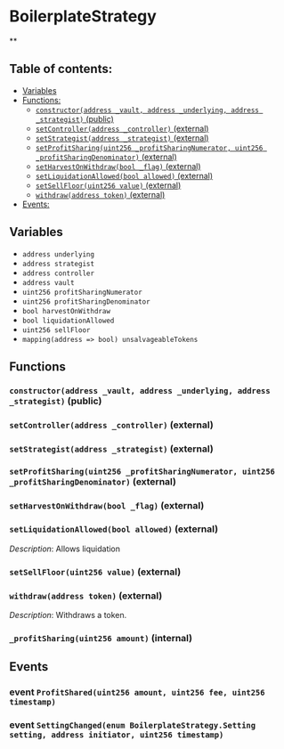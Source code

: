 # BoilerplateStrategy
**


## Table of contents:
- [Variables](#variables)
- [Functions:](#functions)
  - [`constructor(address _vault, address _underlying, address _strategist)` (public) ](#boilerplatestrategy-constructor-address-address-address-)
  - [`setController(address _controller)` (external) ](#boilerplatestrategy-setcontroller-address-)
  - [`setStrategist(address _strategist)` (external) ](#boilerplatestrategy-setstrategist-address-)
  - [`setProfitSharing(uint256 _profitSharingNumerator, uint256 _profitSharingDenominator)` (external) ](#boilerplatestrategy-setprofitsharing-uint256-uint256-)
  - [`setHarvestOnWithdraw(bool _flag)` (external) ](#boilerplatestrategy-setharvestonwithdraw-bool-)
  - [`setLiquidationAllowed(bool allowed)` (external) ](#boilerplatestrategy-setliquidationallowed-bool-)
  - [`setSellFloor(uint256 value)` (external) ](#boilerplatestrategy-setsellfloor-uint256-)
  - [`withdraw(address token)` (external) ](#boilerplatestrategy-withdraw-address-)
- [Events:](#events)

## Variables <a name="variables"></a>
- `address underlying`
- `address strategist`
- `address controller`
- `address vault`
- `uint256 profitSharingNumerator`
- `uint256 profitSharingDenominator`
- `bool harvestOnWithdraw`
- `bool liquidationAllowed`
- `uint256 sellFloor`
- `mapping(address => bool) unsalvageableTokens`

## Functions <a name="functions"></a>

### `constructor(address _vault, address _underlying, address _strategist)` (public) <a name="boilerplatestrategy-constructor-address-address-address-"></a>


### `setController(address _controller)` (external) <a name="boilerplatestrategy-setcontroller-address-"></a>


### `setStrategist(address _strategist)` (external) <a name="boilerplatestrategy-setstrategist-address-"></a>


### `setProfitSharing(uint256 _profitSharingNumerator, uint256 _profitSharingDenominator)` (external) <a name="boilerplatestrategy-setprofitsharing-uint256-uint256-"></a>


### `setHarvestOnWithdraw(bool _flag)` (external) <a name="boilerplatestrategy-setharvestonwithdraw-bool-"></a>


### `setLiquidationAllowed(bool allowed)` (external) <a name="boilerplatestrategy-setliquidationallowed-bool-"></a>

*Description*: Allows liquidation

### `setSellFloor(uint256 value)` (external) <a name="boilerplatestrategy-setsellfloor-uint256-"></a>


### `withdraw(address token)` (external) <a name="boilerplatestrategy-withdraw-address-"></a>

*Description*: Withdraws a token.

### `_profitSharing(uint256 amount)` (internal) <a name="boilerplatestrategy-_profitsharing-uint256-"></a>

## Events <a name="events"></a>
### event `ProfitShared(uint256 amount, uint256 fee, uint256 timestamp)` <a name="boilerplatestrategy-profitshared-uint256-uint256-uint256-"></a>


### event `SettingChanged(enum BoilerplateStrategy.Setting setting, address initiator, uint256 timestamp)` <a name="boilerplatestrategy-settingchanged-enum-boilerplatestrategy-setting-address-uint256-"></a>


